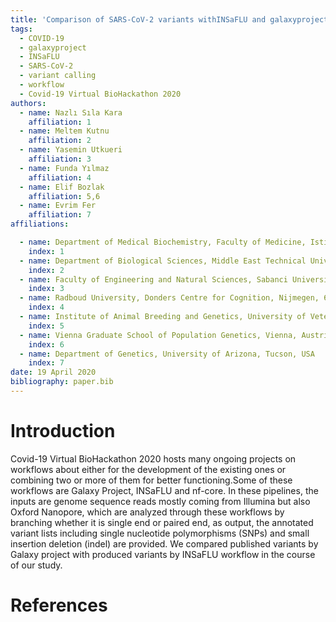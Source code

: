 ```yaml
---
title: 'Comparison of SARS-CoV-2 variants withINSaFLU and galaxyproject/SARS-CoV-2workflows'
tags:
  - COVID-19
  - galaxyproject
  - INSaFLU
  - SARS-CoV-2
  - variant calling
  - workflow
  - Covid-19 Virtual BioHackathon 2020
authors:
  - name: Nazlı Sıla Kara
    affiliation: 1
  - name: Meltem Kutnu
    affiliation: 2
  - name: Yasemin Utkueri
    affiliation: 3
  - name: Funda Yılmaz
    affiliation: 4
  - name: Elif Bozlak
    affiliation: 5,6
  - name: Evrim Fer
    affiliation: 7
affiliations:

  - name: Department of Medical Biochemistry, Faculty of Medicine, Istinye University, Istanbul,Turkey
    index: 1
  - name: Department of Biological Sciences, Middle East Technical University, Ankara, Turkey
    index: 2
  - name: Faculty of Engineering and Natural Sciences, Sabanci University, Istanbul, Turkey
    index: 3
  - name: Radboud University, Donders Centre for Cognition, Nijmegen, 6525 HR, The Netherlands
    index: 4
  - name: Institute of Animal Breeding and Genetics, University of Veterinary Medicine Vienna,Vienna, 1210, Austria
    index: 5
  - name: Vienna Graduate School of Population Genetics, Vienna, Austria
    index: 6
  - name: Department of Genetics, University of Arizona, Tucson, USA
    index: 7
date: 19 April 2020
bibliography: paper.bib
---
```

# Introduction

Covid-19 Virtual BioHackathon 2020 hosts many ongoing projects on workflows about either for the development of the existing ones or combining two or more of them for better functioning.Some of these workflows are Galaxy Project, INSaFLU and nf-core. In these pipelines, the inputs are genome sequence reads mostly coming from Illumina but also Oxford Nanopore, which are analyzed through these workflows by branching whether it is single end or paired end, as output, the annotated variant lists including single nucleotide polymorphisms (SNPs) and small insertion deletion (indel) are provided. We compared published variants by Galaxy project with produced variants by INSaFLU workflow in the course of our study.

# References
